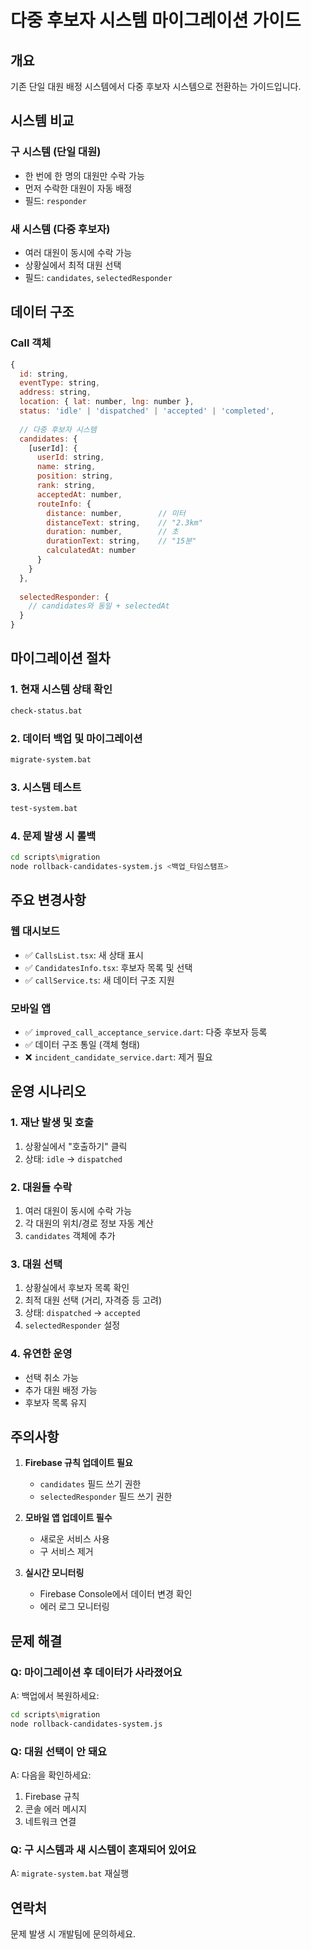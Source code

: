 # 다중 후보자 시스템 마이그레이션 가이드

## 개요
기존 단일 대원 배정 시스템에서 다중 후보자 시스템으로 전환하는 가이드입니다.

## 시스템 비교

### 구 시스템 (단일 대원)
- 한 번에 한 명의 대원만 수락 가능
- 먼저 수락한 대원이 자동 배정
- 필드: `responder`

### 새 시스템 (다중 후보자)
- 여러 대원이 동시에 수락 가능
- 상황실에서 최적 대원 선택
- 필드: `candidates`, `selectedResponder`

## 데이터 구조

### Call 객체
```javascript
{
  id: string,
  eventType: string,
  address: string,
  location: { lat: number, lng: number },
  status: 'idle' | 'dispatched' | 'accepted' | 'completed',
  
  // 다중 후보자 시스템
  candidates: {
    [userId]: {
      userId: string,
      name: string,
      position: string,
      rank: string,
      acceptedAt: number,
      routeInfo: {
        distance: number,        // 미터
        distanceText: string,    // "2.3km"
        duration: number,        // 초
        durationText: string,    // "15분"
        calculatedAt: number
      }
    }
  },
  
  selectedResponder: {
    // candidates와 동일 + selectedAt
  }
}
```

## 마이그레이션 절차

### 1. 현재 시스템 상태 확인
```bash
check-status.bat
```

### 2. 데이터 백업 및 마이그레이션
```bash
migrate-system.bat
```

### 3. 시스템 테스트
```bash
test-system.bat
```

### 4. 문제 발생 시 롤백
```bash
cd scripts\migration
node rollback-candidates-system.js <백업_타임스탬프>
```

## 주요 변경사항

### 웹 대시보드
- ✅ `CallsList.tsx`: 새 상태 표시
- ✅ `CandidatesInfo.tsx`: 후보자 목록 및 선택
- ✅ `callService.ts`: 새 데이터 구조 지원

### 모바일 앱
- ✅ `improved_call_acceptance_service.dart`: 다중 후보자 등록
- ✅ 데이터 구조 통일 (객체 형태)
- ❌ `incident_candidate_service.dart`: 제거 필요

## 운영 시나리오

### 1. 재난 발생 및 호출
1. 상황실에서 "호출하기" 클릭
2. 상태: `idle` → `dispatched`

### 2. 대원들 수락
1. 여러 대원이 동시에 수락 가능
2. 각 대원의 위치/경로 정보 자동 계산
3. `candidates` 객체에 추가

### 3. 대원 선택
1. 상황실에서 후보자 목록 확인
2. 최적 대원 선택 (거리, 자격증 등 고려)
3. 상태: `dispatched` → `accepted`
4. `selectedResponder` 설정

### 4. 유연한 운영
- 선택 취소 가능
- 추가 대원 배정 가능
- 후보자 목록 유지

## 주의사항

1. **Firebase 규칙 업데이트 필요**
   - `candidates` 필드 쓰기 권한
   - `selectedResponder` 필드 쓰기 권한

2. **모바일 앱 업데이트 필수**
   - 새로운 서비스 사용
   - 구 서비스 제거

3. **실시간 모니터링**
   - Firebase Console에서 데이터 변경 확인
   - 에러 로그 모니터링

## 문제 해결

### Q: 마이그레이션 후 데이터가 사라졌어요
A: 백업에서 복원하세요:
```bash
cd scripts\migration
node rollback-candidates-system.js
```

### Q: 대원 선택이 안 돼요
A: 다음을 확인하세요:
1. Firebase 규칙
2. 콘솔 에러 메시지
3. 네트워크 연결

### Q: 구 시스템과 새 시스템이 혼재되어 있어요
A: `migrate-system.bat` 재실행

## 연락처
문제 발생 시 개발팀에 문의하세요.
